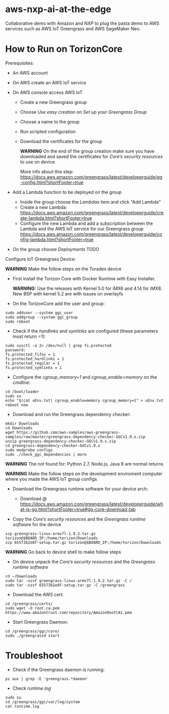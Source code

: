 # aws-nxp-ai-at-the-edge

Collaborative demo with Amazon and NXP to plug the pasta demo to AWS services such as AWS IoT Greengrass and AWS SageMaker Neo.

# How to Run on TorizonCore

Prerequisites:

- An AWS account
- On AWS create an AWS IoT service
- On AWS console access AWS IoT
	- Create a new Greengrass group
	- Choose *Use easy creation* on *Set up your Greengrass Group*
	- Choose a name to the group
	- Run scripted configuration
	- Download the certificates for the group

		**WARNING** On the end of the group creation make sure you have
		downloaded and saved the certificates for *Core’s security resources* to
		use on device

		More info about this step: https://docs.aws.amazon.com/greengrass/latest/developerguide/gg-config.html?shortFooter=true

- Add a Lambda function to be deployed on the group
	- Inside the group choose the *Lambdas* item and click "Add Lambda"
	- Create a new Lambda: https://docs.aws.amazon.com/greengrass/latest/developerguide/create-lambda.html?shortFooter=true
	- Configure the new Lambda and add a subscription between the Lambda and
	the AWS IoT service for our Greengrass group https://docs.aws.amazon.com/greengrass/latest/developerguide/config-lambda.html?shortFooter=true

- On the group choose *Deployments* TODO

Configure IoT Greengrass Device:

**WARNING** Make the follow steps on the Toradex device 

- First install the Torizon Core with Docker Runtime with Easy Installer.

	**WARNING:** Use the releases with Kernel 5.0 for iMX6 and 4.14 for iMX8.
	New BSP with kernel 5.2 are with issues on overlayfs

- On the TorizonCore add the user and group:

```
sudo adduser --system ggc_user
sudo addgroup --system ggc_group
sudo reboot
```

- Check if the *hardlinks* and *symlinks* are configured (these parameters must
return =1):

```
sudo sysctl -a 2> /dev/null | grep fs.protected
password:
fs.protected_fifos = 1
fs.protected_hardlinks = 1
fs.protected_regular = 1
fs.protected_symlinks = 1
```

- Configure the *cgroup_memory=1* and *cgroup_enable=memory* on the *cmdline*:

```
cd /boot/loader
sudo su
echo "$(cat uEnv.txt) cgroup_enable=memory cgroup_memory=1" > uEnv.txt
reboot now
```

- Download and run the Greengrass dependency checker:

```
mkdir Downloads
cd Downloads
wget https://github.com/aws-samples/aws-greengrass-samples/raw/master/greengrass-dependency-checker-GGCv1.9.x.zip
unzip greengrass-dependency-checker-GGCv1.9.x.zip
cd greengrass-dependency-checker-GGCv1.9.x
sudo modprobe configs
sudo ./check_ggc_dependencies | more
```

**WARNING** The not found for: Python 2.7, Node.js, Java 8 are normal returns

**WARNING** Make the follow steps on the development enviroment computer where
you made the AWS IoT group configs

- Download the Greengrass runtime software for your device arch:
	- Download @ https://docs.aws.amazon.com/greengrass/latest/developerguide/what-is-gg.html?shortFooter=true#gg-core-download-tab

- Copy the *Core’s security resources* and the *Greengrass runtime software* for
the device 

```
scp greengrass-linux-armv7l-1.9.2.tar.gz torizon@$BOARD_IP:/home/torizon/Downloads
scp 65573b2e8f-setup.tar.gz torizon@$BOARD_IP:/home/torizon/Downloads
```

**WARNING** Go back to device shell to make follow steps

- On device unpack the *Core’s security resources* and the *Greengrass runtime software*

```
cd ~/Downloads
sudo tar -xzvf greengrass-linux-armv7l-1.9.2.tar.gz -C /
sudo tar -xzvf 65573b2e8f-setup.tar.gz -C /greengrass
```

- Download the AWS cert:

```
cd /greengrass/certs/
sudo wget -O root.ca.pem https://www.amazontrust.com/repository/AmazonRootCA1.pem
```

- Start Greengrass Daemon:

```
cd /greengrass/ggc/core/
sudo ./greengrassd start
```

# Troubleshoot

- Check if the Greengrass daemon is running:

```
ps aux | grep -E 'greengrass.*daemon'
```

- Check *runtime.log*

```
sudo su
cd /greengrass/ggc/var/log/system
cat runtime.log
```
